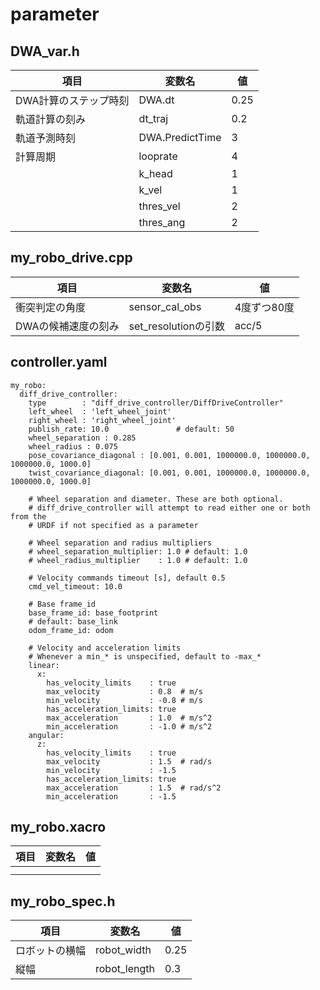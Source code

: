 # parameter

## DWA_var.h
|項目                   |変数名         |値     |
|---                    |---            |---    |
|DWA計算のステップ時刻  |DWA.dt         |0.25   |
|軌道計算の刻み         |dt_traj        |0.2    |
|軌道予測時刻           |DWA.PredictTime|3      |
|計算周期               |looprate       |4      |
|                       |k_head         |1      |
|                       |k_vel          |1      |
|                       |thres_vel      |2      |
|                       |thres_ang      |2      |


## my_robo_drive.cpp
|項目                   |変数名         |値     |
|---                    |---            |---    |
|衝突判定の角度         |sensor_cal_obs |4度ずつ80度|
|DWAの候補速度の刻み    |set_resolutionの引数|acc/5|

## controller.yaml
```
my_robo:
  diff_drive_controller:
    type        : "diff_drive_controller/DiffDriveController"
    left_wheel  : 'left_wheel_joint'
    right_wheel : 'right_wheel_joint'
    publish_rate: 10.0               # default: 50
    wheel_separation : 0.285
    wheel_radius : 0.075
    pose_covariance_diagonal : [0.001, 0.001, 1000000.0, 1000000.0, 1000000.0, 1000.0]
    twist_covariance_diagonal: [0.001, 0.001, 1000000.0, 1000000.0, 1000000.0, 1000.0]

    # Wheel separation and diameter. These are both optional.
    # diff_drive_controller will attempt to read either one or both from the
    # URDF if not specified as a parameter

    # Wheel separation and radius multipliers
    # wheel_separation_multiplier: 1.0 # default: 1.0
    # wheel_radius_multiplier    : 1.0 # default: 1.0

    # Velocity commands timeout [s], default 0.5
    cmd_vel_timeout: 10.0

    # Base frame_id
    base_frame_id: base_footprint
    # default: base_link
    odom_frame_id: odom

    # Velocity and acceleration limits
    # Whenever a min_* is unspecified, default to -max_*
    linear:
      x:
        has_velocity_limits    : true
        max_velocity           : 0.8  # m/s
        min_velocity           : -0.8 # m/s
        has_acceleration_limits: true
        max_acceleration       : 1.0  # m/s^2
        min_acceleration       : -1.0 # m/s^2
    angular:
      z:
        has_velocity_limits    : true
        max_velocity           : 1.5  # rad/s
        min_velocity           : -1.5
        has_acceleration_limits: true
        max_acceleration       : 1.5  # rad/s^2
        min_acceleration       : -1.5
```

## my_robo.xacro
|項目                   |変数名         |値     |
|---                    |---            |---    |
|                       |               |       |
|                       |               |       |

## my_robo_spec.h
|項目                   |変数名         |値     |
|---                    |---            |---    |
|ロボットの横幅         |robot_width    |0.25   |
|縦幅                   |robot_length   |0.3    |